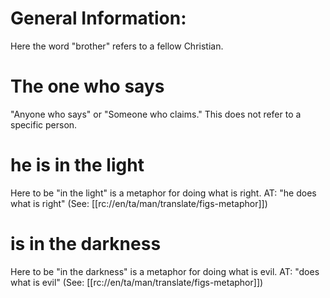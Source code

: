 # General Information:

Here the word "brother" refers to a fellow Christian.

# The one who says

"Anyone who says" or "Someone who claims." This does not refer to a specific person.

# he is in the light

Here to be "in the light" is a metaphor for doing what is right. AT: "he does what is right" (See: [[rc://en/ta/man/translate/figs-metaphor]])

# is in the darkness

Here to be "in the darkness" is a metaphor for doing what is evil. AT: "does what is evil" (See: [[rc://en/ta/man/translate/figs-metaphor]])

